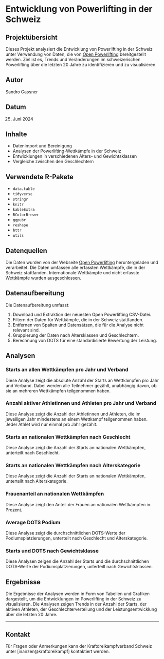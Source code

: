 # Entwicklung von Powerlifting in der Schweiz

## Projektübersicht

Dieses Projekt analysiert die Entwicklung von Powerlifting in der Schweiz unter Verwendung von Daten, die von [Open Powerlifting](https://openpowerlifting.org/) bereitgestellt werden. Ziel ist es, Trends und Veränderungen im schweizerischen Powerlifting über die letzten 20 Jahre zu identifizieren und zu visualisieren.

## Autor

Sandro Gassner

## Datum

25. Juni 2024

## Inhalte

- Datenimport und Bereinigung
- Analysen der Powerlifting-Wettkämpfe in der Schweiz
- Entwicklungen in verschiedenen Alters- und Gewichtsklassen
- Vergleiche zwischen den Geschlechtern

## Verwendete R-Pakete

- `data.table`
- `tidyverse`
- `stringr`
- `knitr`
- `kableExtra`
- `RColorBrewer`
- `ggpubr`
- `reshape`
- `httr`
- `utils`

## Datenquellen

Die Daten wurden von der Webseite [Open Powerlifting](https://openpowerlifting.org/) heruntergeladen und verarbeitet. Die Daten umfassen alle erfassten Wettkämpfe, die in der Schweiz stattfanden. Internationale Wettkämpfe und nicht erfasste Wettkämpfe wurden ausgeschlossen.

## Datenaufbereitung

Die Datenaufbereitung umfasst:

1. Download und Extraktion der neuesten Open Powerlifting CSV-Datei.
2. Filtern der Daten für Wettkämpfe, die in der Schweiz stattfanden.
3. Entfernen von Spalten und Datensätzen, die für die Analyse nicht relevant sind.
4. Gruppierung der Daten nach Altersklassen und Geschlechtern.
5. Berechnung von DOTS für eine standardisierte Bewertung der Leistung.

## Analysen

### Starts an allen Wettkämpfen pro Jahr und Verband

Diese Analyse zeigt die absolute Anzahl der Starts an Wettkämpfen pro Jahr und Verband. Dabei werden alle Teilnehmer gezählt, unabhängig davon, ob sie an mehreren Wettkämpfen teilgenommen haben.

### Anzahl aktiver Athletinnen und Athleten pro Jahr und Verband

Diese Analyse zeigt die Anzahl der Athletinnen und Athleten, die im jeweiligen Jahr mindestens an einem Wettkampf teilgenommen haben. Jeder Athlet wird nur einmal pro Jahr gezählt.

### Starts an nationalen Wettkämpfen nach Geschlecht

Diese Analyse zeigt die Anzahl der Starts an nationalen Wettkämpfen, unterteilt nach Geschlecht.

### Starts an nationalen Wettkämpfen nach Alterskategorie

Diese Analyse zeigt die Anzahl der Starts an nationalen Wettkämpfen, unterteilt nach Alterskategorie.

### Frauenanteil an nationalen Wettkämpfen

Diese Analyse zeigt den Anteil der Frauen an nationalen Wettkämpfen in Prozent.

### Average DOTS Podium

Diese Analyse zeigt die durchschnittlichen DOTS-Werte der Podiumsplatzierungen, unterteilt nach Geschlecht und Alterskategorie.

### Starts und DOTS nach Gewichtsklasse

Diese Analysen zeigen die Anzahl der Starts und die durchschnittlichen DOTS-Werte der Podiumsplatzierungen, unterteilt nach Gewichtsklassen.

## Ergebnisse

Die Ergebnisse der Analysen werden in Form von Tabellen und Grafiken dargestellt, um die Entwicklungen im Powerlifting in der Schweiz zu visualisieren. Die Analysen zeigen Trends in der Anzahl der Starts, der aktiven Athleten, der Geschlechterverteilung und der Leistungsentwicklung über die letzten 20 Jahre.

---

## Kontakt

Für Fragen oder Anmerkungen kann der Kraftdreikampfverband Schweiz unter [inanzen@kraftdreikampf] kontaktiert werden.
